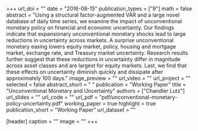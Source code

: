 +++
url_doi = ""
date = "2016-08-15"
publication_types = ["9"]
math = false
abstract = "Using a structural factor-augmented VAR and a large novel database of daily time series, we examine the impact of unconventional monetary policy on financial and economic uncertainty. Our findings indicate that expansionary unconventional monetary shocks lead to large reductions in uncertainty across markets. A surprise unconventional monetary easing lowers equity market, policy, housing and mortgage market, exchange rate, and Treasury market uncertainty. Research results further suggest that these reductions in uncertainty differ in magnitude across asset classes and are largest for equity markets. Last, we find that these effects on uncertainty diminish quickly and dissipate after approximately 100 days."
image_preview = ""
url_video = ""
url_project = ""
selected = false
abstract_short = " "
publication = "Working Paper"
title = "Unconventional Monetary and Uncertainty"
authors = ["Chandler Lutz"]
url_slides = ""
url_code = ""
url_pdf = "pdf/unconventional-monetary-policy-uncertainty.pdf"
working_paper = true
highlight = true
publication_short = "Working Paper"
url_dataset = ""

[header]
  caption = ""
  image = ""
+++

